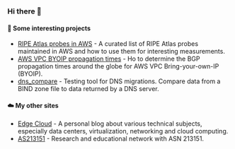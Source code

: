 ### Hi there 👋

#### 🔭 Some interesting projects

* [RIPE Atlas probes in AWS](https://github.com/chriselsen/RIPE-Atlas-in-AWS) - A curated list of RIPE Atlas probes maintained in AWS and how to use them for interesting measurements.
* [AWS VPC BYOIP propagation times](https://github.com/chriselsen/AWS-BYOIP-Propagation) - Ho to determine the BGP propagation times around the globe for AWS VPC Bring-your-own-IP (BYOIP).
* [dns_compare](https://github.com/chriselsen/dns_compare) - Testing tool for DNS migrations. Compare data from a BIND zone file to data returned by a DNS server.


#### ☁️ My other sites

* [Edge Cloud](https://www.edge-cloud.net/) - A personal blog about various technical subjects, especially data centers, virtualization, networking and cloud computing.
* [AS213151](https://as213151.net/) - Research and educational network with ASN 213151.

<!--
**chriselsen/chriselsen** is a ✨ _special_ ✨ repository because its `README.md` (this file) appears on your GitHub profile.

Here are some ideas to get you started:

- 🔭 I’m currently working on ...
- 🌱 I’m currently learning ...
- 👯 I’m looking to collaborate on ...
- 🤔 I’m looking for help with ...
- 💬 Ask me about ...
- 📫 How to reach me: ...
- 😄 Pronouns: ...
- ⚡ Fun fact: ...
-->
